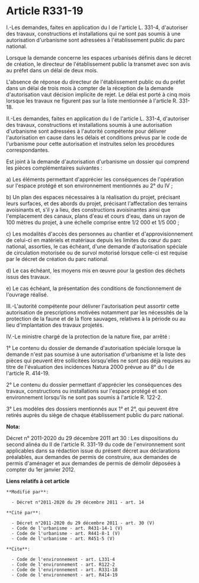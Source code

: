 # Article R331-19

I.-Les demandes, faites en application du I de l'article L. 331-4, d'autoriser des travaux, constructions et installations
qui ne sont pas soumis à une autorisation d'urbanisme sont adressées à l'établissement public du parc national. 

Lorsque la demande concerne les espaces urbanisés définis dans le décret de création, le directeur de l'établissement public
la transmet avec son avis au préfet dans un délai de deux mois. 

L'absence de réponse du directeur de l'établissement public ou du préfet dans un délai de trois mois à compter de la
réception de la demande d'autorisation vaut décision implicite de rejet. Le délai est porté à cinq mois lorsque les travaux
ne figurent pas sur la liste mentionnée à l'article R. 331-18. 

II.-Les demandes, faites en application du I de l'article L. 331-4, d'autoriser des travaux, constructions et installations
soumis à une autorisation d'urbanisme sont adressées à l'autorité compétente pour délivrer l'autorisation en cause dans les
délais et conditions prévus par le code de l'urbanisme pour cette autorisation et instruites selon les procédures
correspondantes. 

Est joint à la demande d'autorisation d'urbanisme un dossier qui comprend les pièces complémentaires suivantes : 

a) Les éléments permettant d'apprécier les conséquences de l'opération sur l'espace protégé et son environnement mentionnés
au 2° du IV ; 

b) Un plan des espaces nécessaires à la réalisation du projet, précisant leurs surfaces, et des abords du projet, précisant
l'affectation des terrains avoisinants et, s'il y a lieu, des constructions avoisinantes ainsi que l'emplacement des canaux,
plans d'eau et cours d'eau, dans un rayon de 100 mètres du projet, à une échelle comprise entre 1/2 000 et 1/5 000 ; 

c) Les modalités d'accès des personnes au chantier et d'approvisionnement de celui-ci en matériels et matériaux depuis les
limites du cœur du parc national, assorties, le cas échéant, d'une demande d'autorisation spéciale de circulation motorisée
ou de survol motorisé lorsque celle-ci est requise par le décret de création du parc national. 

d) Le cas échéant, les moyens mis en œuvre pour la gestion des déchets issus des travaux. 

e) Le cas échéant, la présentation des conditions de fonctionnement de l'ouvrage réalisé. 

III.-L'autorité compétente pour délivrer l'autorisation peut assortir cette autorisation de prescriptions motivées notamment
par les nécessités de la protection de la faune et de la flore sauvages, relatives à la période ou au lieu d'implantation des
travaux projetés. 

IV.-Le ministre chargé de la protection de la nature fixe, par arrêté : 

1° Le contenu du dossier de demande d'autorisation spéciale lorsque la demande n'est pas soumise à une autorisation
d'urbanisme et la liste des pièces qui peuvent être sollicitées lorsqu'elles ne sont pas déjà requises au titre de
l'évaluation des incidences Natura 2000 prévue au 8° du I de l'article R. 414-19.

2° Le contenu du dossier permettant d'apprécier les conséquences des travaux, constructions ou installations sur l'espace
protégé et son environnement lorsqu'ils ne sont pas soumis à l'article R. 122-2.

3° Les modèles des dossiers mentionnés aux 1° et 2°, qui peuvent être retirés auprès du siège de chaque établissement public
du parc national.

**Nota:**

Décret n° 2011-2020 du 29 décembre 2011 art 30 : Les dispositions du second alinéa du II de l'article R. 331-19 du code de
l'environnement sont applicables dans sa  rédaction issue du présent décret aux déclarations préalables, aux  demandes de
permis de construire, aux demandes de permis d'aménager et  aux demandes de permis de démolir déposées à compter du 1er
janvier  2012.

**Liens relatifs à cet article**

	**Modifié par**:

	  - Décret n°2011-2020 du 29 décembre 2011 - art. 14

	**Cité par**:

	  - Décret n°2011-2020 du 29 décembre 2011 - art. 30 (V)
	  - Code de l'urbanisme - art. R431-14-1 (V)
	  - Code de l'urbanisme - art. R441-8-1 (V)
	  - Code de l'urbanisme - art. R451-5 (V)

	**Cite**:

	  - Code de l'environnement - art. L331-4
	  - Code de l'environnement - art. R122-2
	  - Code de l'environnement - art. R331-18
	  - Code de l'environnement - art. R414-19
